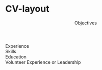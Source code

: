 # CV-layout
<!DOCTYPE html>
<html>
<head>
 <title>
 <h1>Resego Maiswe</h1>
   <br>
   PROFESSION OR INDUSTRY | LINK TO OTHER ONLINE PROPERTIES: PORTFOLIO/WEBSITE/BLOG
 </title>
  <style>
   
  </style>
  <body>
   <aside(left)>
   <header>
          <section id= "Objective">
           Objectives
          </section>  
   </header>
   </aside>
   <aside(right) 
           <section id= "Experience">
             Experience
           </section>
   </aside>
   <aside(left)>
           <section id= "Skills">
             Skills
           </section>
   </aside>
   <aside(right)>
           <section id= "Education">
             Education
           </section>
   </aside>
   <aside(right)>
           <section id= "Volunteer Experience or Leadership">
            Volunteer Experience or Leadership
           </section>
   </aside>
  </body>
</head>
</html>

